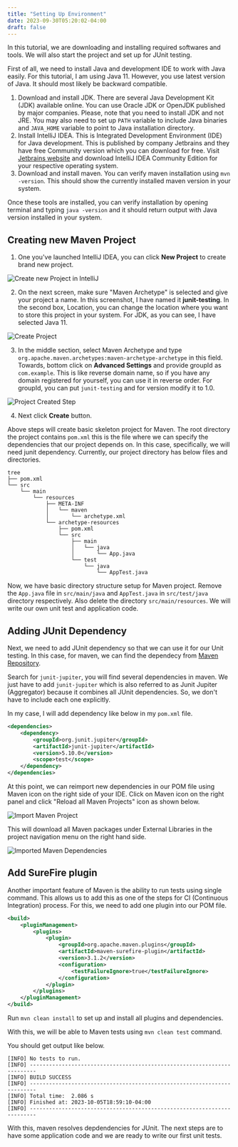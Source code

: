```yaml
---
title: "Setting Up Environment"
date: 2023-09-30T05:20:02-04:00
draft: false
---
```


In this tutorial, we are downloading and installing required softwares and tools. We will also start the project and set up for JUnit testing.

First of all, we need to install Java and development IDE to work with Java easily. For this tutorial, I am using Java 11. However, you use latest version of Java. It should most likely be backward compatible.

1. Download and install JDK. There are several Java Development Kit (JDK) available online. You can use Oracle JDK or OpenJDK published by major companies. Please, note that you need to install JDK and not JRE. You may also need to set up `PATH` variable to include Java binaries and `JAVA_HOME` variable to point to Java installation directory.
2. Install IntelliJ IDEA. This is Integrated Development Environment (IDE) for Java development. This is published by company Jetbrains and they have free Community version which you can download for free. Visit [Jetbrains website](https://www.jetbrains.com/idea/download) and download IntelliJ IDEA Community Edition for your respective operating system.
3. Download and install maven. You can verify maven installation using `mvn -version`. This should show the currently installed maven version in your system.

Once these tools are installed, you can verify installation by opening terminal and typing `java -version` and it should return output with Java version installed in your system.

## Creating new Maven Project

1. One you've launched IntelliJ IDEA, you can click **New Project** to create brand new project.

![Create new Project in IntelliJ](new-project.JPG "New Project IntelliJ IDEA")

2. On the next screen, make sure "Maven Archetype" is selected and give your project a name. In this screenshot, I have named it **junit-testing**. In the second box, Location, you can change the location where you want to store this project in your system. For JDK, as you can see, I have selected Java 11.

![Create Project](create-project.JPG "Assigning Project name")

3. In the middle section, select Maven Archetype and type `org.apache.maven.archetypes:maven-archetype-archetype` in this field. Towards, bottom click on **Advanced Settings** and provide groupId as `com.example`. This is like reverse domain name, so if you have any domain registered for yourself, you can use it in reverse order. For groupId, you can put `junit-testing` and for version modify it to 1.0.

![Project Created Step](project-created.JPG "Providing artifact and group ID")

4. Next click **Create** button.

Above steps will create basic skeleton project for Maven. The root directory the project contains `pom.xml` this is the file where we can specify the dependencies that our project depends on. In this case, specifically, we will need junit dependency. Currently, our project directory has below files and directories.

```shell{ .show-prompt lineNos=false }
tree
├── pom.xml                          
└── src                              
    └── main                         
        └── resources                
            ├── META-INF             
            │   └── maven            
            │       └── archetype.xml
            └── archetype-resources  
                ├── pom.xml          
                └── src
                    ├── main
                    │   └── java
                    │       └── App.java
                    └── test
                        └── java
                            └── AppTest.java
```

Now, we have basic directory structure setup for Maven project. Remove the `App.java` file in `src/main/java` and `AppTest.java` in `src/test/java` directory respectively. Also delete the directory `src/main/resources`. We will write our own unit test and application code. 

## Adding JUnit Dependency

Next, we need to add JUnit dependency so that we can use it for our Unit testing. In this case, for maven, we can find the dependecy from [Maven Repository](https://mvnrepository.com/).

Search for `junit-jupiter`, you will find several dependencies in maven. We just have to add `junit-jupiter`  which is also referred to as Junit Jupiter (Aggregator) because it combines all JUnit dependencies. So, we don't have to include each one explicitly.

In my case, I will add dependency like below in my `pom.xml` file.

```xml
<dependencies>
    <dependency>
        <groupId>org.junit.jupiter</groupId>
        <artifactId>junit-jupiter</artifactId>
        <version>5.10.0</version>
        <scope>test</scope>
    </dependency>
</dependencies>
```

At this point, we can reimport new dependencies in our POM file using Maven icon on the right side of your IDE. Click on Maven icon on the right panel and click "Reload all Maven Projects" icon as shown below.

![Import Maven Project](maven-import.jpg "Reload Maven Project")

This will download all Maven packages under External Libraries in the project navigation menu on the right hand side.

![Imported Maven Dependencies](external-libraries.JPG "External Libraries in Maven Project")

## Add SureFire plugin

Another important feature of Maven is the ability to run tests using single command. This allows us to add this as one of the steps for CI (Continuous Integration) process. For this, we need to add one plugin into our POM file.

```xml
<build>
    <pluginManagement>
        <plugins>
            <plugin>
                <groupId>org.apache.maven.plugins</groupId>
                <artifactId>maven-surefire-plugin</artifactId>
                <version>3.1.2</version>
                <configuration>
                    <testFailureIgnore>true</testFailureIgnore>
                </configuration>
            </plugin>
        </plugins>  
    </pluginManagement>
</build>
```

Run `mvn clean install` to set up and install all plugins and dependencies.

With this, we will be able to Maven tests using `mvn clean test` command.

You should get output like below.

```output {lineNos=false }
[INFO] No tests to run.
[INFO] ------------------------------------------------------------------------
[INFO] BUILD SUCCESS
[INFO] ------------------------------------------------------------------------
[INFO] Total time:  2.086 s
[INFO] Finished at: 2023-10-05T18:59:10-04:00
[INFO] ------------------------------------------------------------------------
```

With this, maven resolves depdendencies for JUnit. The next steps are to have some application code and we are ready to write our first unit tests.